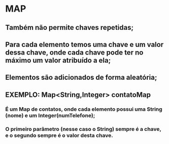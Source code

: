 # MAP
## Também não permite chaves repetidas;
## Para cada elemento temos uma chave e um valor dessa chave, onde cada chave pode ter no máximo um valor atribuído a ela;
## Elementos são adicionados de forma aleatória;
## EXEMPLO: Map<String,Integer> contatoMap
### É um Map de contatos, onde cada elemento possui uma String (nome) e um Integer(numTelefone);
### O primeiro parâmetro (nesse caso o String) sempre é a chave, e o segundo sempre é o valor desta chave.